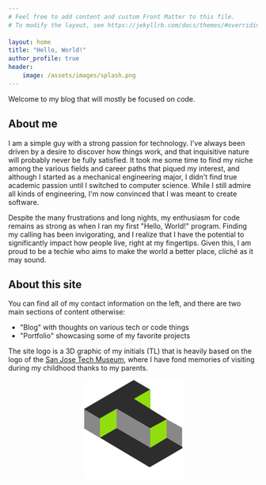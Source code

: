 ```yaml
---
# Feel free to add content and custom Front Matter to this file.
# To modify the layout, see https://jekyllrb.com/docs/themes/#overriding-theme-defaults

layout: home
title: "Hello, World!"
author_profile: true
header:
    image: /assets/images/splash.png
---
```


Welcome to my blog that will mostly be focused on code.

## About me

I am a simple guy with a strong passion for technology. I've always been driven by a
desire to discover how things work, and that inquisitive nature will probably never be fully
satisfied. It took me some time to find my niche among the various fields and career paths that
piqued my interest, and although I started as a mechanical engineering major, I didn't find true
academic passion until I switched to computer science. While I still admire all kinds of
engineering, I'm now convinced that I was meant to create software.

Despite the many frustrations and long nights, my enthusiasm for code remains as strong as when I
ran my first "Hello, World!" program. Finding my calling has been invigorating, and I realize that I
have the potential to significantly impact how people live, right at my fingertips. Given this, I am
proud to be a techie who aims to make the world a better place, cliché as it may sound.

## About this site

You can find all of my contact information on the left, and there are two main sections of content
otherwise:
- "Blog" with thoughts on various tech or code things
- "Portfolio" showcasing some of my favorite projects

The site logo is a 3D graphic of my initials (TL) that is heavily based on the logo of the <a
href="https://www.thetech.org/" target="_blank">San Jose Tech Museum</a>, where I have fond memories
of visiting during my childhood thanks to my parents.

<div style="text-align: center;">
  <img src="/assets/images/ico/large.png" alt="3D graphic of initials TL"
    style="max-width: 200px; height: auto;">
</div>
